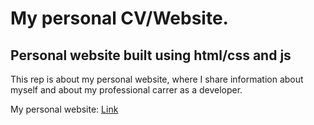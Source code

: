 # My personal CV/Website.

## Personal website built using html/css and js

This rep is about my personal website, where I share information about myself and about my professional carrer as a developer.


My personal website: <a href="machadokd.github.io/cv" target="_blank">Link</a>